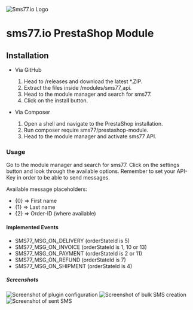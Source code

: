 ![Sms77.io Logo](https://www.sms77.io/wp-content/uploads/2019/07/sms77-Logo-400x79.png "sms77io")
# sms77.io PrestaShop Module

## Installation
- Via GitHub
    1. Head to /releases and download the latest *.ZIP.
    2. Extract the files inside /modules/sms77_api.
    3. Head to the module manager and search for sms77.
    4. Click on the install button.

- Via Composer
    1. Open a shell and navigate to the PrestaShop installation.
    2. Run composer require sms77/prestashop-module.
    3. Head to the module manager and activate sms77 API.

### Usage
Go to the module manager and search for sms77. 
Click on the settings button and look through the available options.
Remember to set your API-Key in order to be able to send messages.

Available message placeholders:
- {0} => First name
- {1} => Last name
- {2} => Order-ID (where available)

#### Implemented Events
- SMS77_MSG_ON_DELIVERY (orderStateId is 5)
- SMS77_MSG_ON_INVOICE (orderStateId is 1, 10 or 13)
- SMS77_MSG_ON_PAYMENT (orderStateId is 2 or 11)
- SMS77_MSG_ON_REFUND (orderStateId is 7)
- SMS77_MSG_ON_SHIPMENT (orderStateId is 4)

##### Screenshots
![Screenshot of plugin configuration](https://tettra-production.s3.us-west-2.amazonaws.com/0d6efb4f154041e899af17bdcd19c1b5/bcac36a50716f4f73cd84020c4bf091d/d822b155a4112474fdb7aea5ee22465e/cb30d8dd64d0e83fcc7822a40f1703d9/mLBF1Q0g4SCVCXQSEfzElQAJBvxDiaqqTTSqY2lS.png "PrestaShop.Sms77: Plugin Configuration")
![Screenshot of bulk SMS creation](https://tettra-production.s3.us-west-2.amazonaws.com/0d6efb4f154041e899af17bdcd19c1b5/bcac36a50716f4f73cd84020c4bf091d/d822b155a4112474fdb7aea5ee22465e/cb30d8dd64d0e83fcc7822a40f1703d9/8hpOqOKmtJkPkuEPHtw1nQJksLbhWZgsFbXDuCV2.png "PrestaShop.Sms77: Compose bulk SMS")
![Screenshot of sent SMS](https://tettra-production.s3.us-west-2.amazonaws.com/0d6efb4f154041e899af17bdcd19c1b5/bcac36a50716f4f73cd84020c4bf091d/d822b155a4112474fdb7aea5ee22465e/cb30d8dd64d0e83fcc7822a40f1703d9/Ir18yYjK7ZtbkwWagNUIjmkCIKCbxeaGkO62Fbmz.png "PrestaShop.Sms77: Sent SMS")
